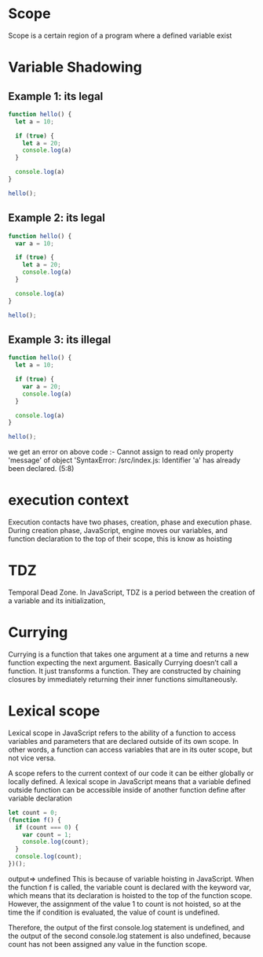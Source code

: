 
# Scope

Scope is a certain region of a program where a defined variable exist

# Variable Shadowing
## Example 1: its legal
```javascript
function hello() {
  let a = 10;

  if (true) {
    let a = 20;
    console.log(a)
  }

  console.log(a)
}

hello();
```
## Example 2: its legal
```javascript
function hello() {
  var a = 10;

  if (true) {
    let a = 20;
    console.log(a)
  }

  console.log(a)
}

hello();
```
## Example 3: its illegal

```javascript
function hello() {
  let a = 10;

  if (true) {
    var a = 20;
    console.log(a)
  }

  console.log(a)
}

hello();
```

we get an error on above code :- Cannot assign to read only property 'message' of object 'SyntaxError: /src/index.js: Identifier 'a' has already been declared. (5:8)

# execution context

Execution contacts have two phases, creation, phase and execution phase.
During creation phase, JavaScript, engine moves our variables, and function declaration to the top of their scope, this is know as hoisting

# TDZ

Temporal Dead Zone. In JavaScript, TDZ is a period between the creation of a variable and its initialization, 

# Currying 
Currying is a function that takes one argument at a time and returns a new function expecting the next argument.
Basically Currying doesn’t call a function. It just transforms a function. They are constructed by chaining closures by immediately returning their inner functions simultaneously.

# Lexical scope
Lexical scope in JavaScript refers to the ability of a function to access variables and parameters that are declared outside of its own scope. In other words, a function can access variables that are in its outer scope, but not vice versa.

A scope refers to the current context of our code it can be either globally or locally defined.
A lexical scope in JavaScript means that a variable defined outside function can be accessible inside of another function define after variable declaration

```javascript
let count = 0;
(function f() {
  if (count === 0) {
    var count = 1;
    console.log(count);
  }
  console.log(count);
})();
```
output=> undefined
This is because of variable hoisting in JavaScript. When the function f is called, the variable count is declared with the keyword var, which means that its declaration is hoisted to the top of the function scope. However, the assignment of the value 1 to count is not hoisted, so at the time the if condition is evaluated, the value of count is undefined.

Therefore, the output of the first console.log statement is undefined, and the output of the second console.log statement is also undefined, because count has not been assigned any value in the function scope.


